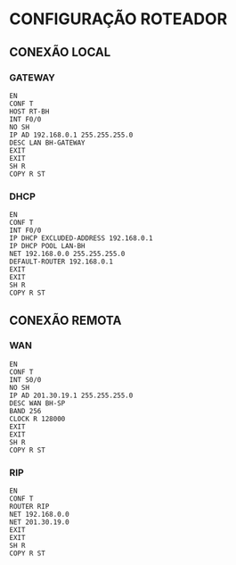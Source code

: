 # CONFIGURAÇÃO ROTEADOR

## CONEXÃO LOCAL
### GATEWAY
```
EN
CONF T
HOST RT-BH
INT F0/0
NO SH
IP AD 192.168.0.1 255.255.255.0
DESC LAN BH-GATEWAY
EXIT
EXIT
SH R
COPY R ST
```

### DHCP
```
EN
CONF T
INT F0/0
IP DHCP EXCLUDED-ADDRESS 192.168.0.1
IP DHCP POOL LAN-BH
NET 192.168.0.0 255.255.255.0
DEFAULT-ROUTER 192.168.0.1
EXIT
EXIT
SH R
COPY R ST
```

## CONEXÃO REMOTA
### WAN
```
EN
CONF T
INT S0/0
NO SH
IP AD 201.30.19.1 255.255.255.0
DESC WAN BH-SP
BAND 256
CLOCK R 128000
EXIT
EXIT
SH R
COPY R ST
```

### RIP
```
EN
CONF T
ROUTER RIP
NET 192.168.0.0
NET 201.30.19.0
EXIT
EXIT
SH R
COPY R ST
```